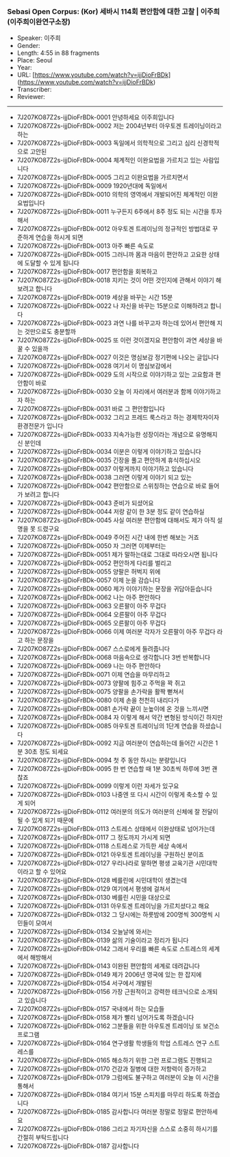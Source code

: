 ### Sebasi Open Corpus: (Kor) 세바시 114회 편안함에 대한 고찰 | 이주희 (이주희이완연구소장)

- Speaker: 이주희
- Gender: 
- Length: 4:55 in 88 fragments
- Place: Seoul
- Year: 
- URL: [https://www.youtube.com/watch?v=ijjDioFrBDk] (https://www.youtube.com/watch?v=ijjDioFrBDk)
- Transcriber: 
- Reviewer: 

---

- 7J207KO87Z2s-ijjDioFrBDk-0001 안녕하세요 이주희입니다
- 7J207KO87Z2s-ijjDioFrBDk-0002 저는 2004년부터 아우토겐 트레이닝이라고 하는
- 7J207KO87Z2s-ijjDioFrBDk-0003 독일에서 의학적으로 그리고 심리 신경학적으로 고안된
- 7J207KO87Z2s-ijjDioFrBDk-0004 체계적인 이완요법을 가르치고 있는 사람입니다
- 7J207KO87Z2s-ijjDioFrBDk-0005 그리고 이완요법을 가르치면서
- 7J207KO87Z2s-ijjDioFrBDk-0009 1920년대에 독일에서
- 7J207KO87Z2s-ijjDioFrBDk-0010 의학의 영역에서 개발되어진 체계적인 이완요법입니다
- 7J207KO87Z2s-ijjDioFrBDk-0011 누구든지 6주에서 8주 정도 되는 시간을 투자해서
- 7J207KO87Z2s-ijjDioFrBDk-0012 아우토겐 트레이닝의 정규적인 방법대로 꾸준하게 연습을 하시게 되면
- 7J207KO87Z2s-ijjDioFrBDk-0013 아주 빠른 속도로
- 7J207KO87Z2s-ijjDioFrBDk-0015 그러니까 몸과 마음이 편안하고 고요한 상태에 도달할 수 있게 됩니다
- 7J207KO87Z2s-ijjDioFrBDk-0017 편안함을 회복하고
- 7J207KO87Z2s-ijjDioFrBDk-0018 지키는 것이 어떤 것인지에 관해서 이야기 해보려고 합니다
- 7J207KO87Z2s-ijjDioFrBDk-0019 세상을 바꾸는 시간 15분
- 7J207KO87Z2s-ijjDioFrBDk-0022 나 자신을 바꾸는 15분으로 이해하려고 합니다
- 7J207KO87Z2s-ijjDioFrBDk-0023 과연 나를 바꾸고자 하는데 있어서 편안해 지는 것만으로도 충분할까
- 7J207KO87Z2s-ijjDioFrBDk-0025 또 이런 것이겠지요 편안함이 과연 세상을 바꿀 수 있을까
- 7J207KO87Z2s-ijjDioFrBDk-0027 이것은 명심보감 정기편에 나오는 글입니다
- 7J207KO87Z2s-ijjDioFrBDk-0028 여기서 이 명심보감에서
- 7J207KO87Z2s-ijjDioFrBDk-0029 도의 시작으로 이야기하고 있는 고요함과 편안함이 바로
- 7J207KO87Z2s-ijjDioFrBDk-0030 오늘 이 자리에서 여러분과 함께 이야기하고자 하는
- 7J207KO87Z2s-ijjDioFrBDk-0031 바로 그 편안함입니다
- 7J207KO87Z2s-ijjDioFrBDk-0032 그리고 프레드 룩스라고 하는 경제학자이자 환경전문가 입니다
- 7J207KO87Z2s-ijjDioFrBDk-0033 지속가능한 성장이라는 개념으로 유명해지신 분인데
- 7J207KO87Z2s-ijjDioFrBDk-0034 이분은 이렇게 이야기하고 있습니다
- 7J207KO87Z2s-ijjDioFrBDk-0035 긴장을 풀고 편안하게 휴식하십시오
- 7J207KO87Z2s-ijjDioFrBDk-0037 이렇게까지 이야기하고 있습니다
- 7J207KO87Z2s-ijjDioFrBDk-0038 그러면 이렇게 이야기 되고 있는
- 7J207KO87Z2s-ijjDioFrBDk-0042 편안함으로 스위칭하는 연습으로 바로 들어가 보려고 합니다
- 7J207KO87Z2s-ijjDioFrBDk-0043 준비가 되셨어요
- 7J207KO87Z2s-ijjDioFrBDk-0044 저랑 같이 한 3분 정도 같이 연습하실
- 7J207KO87Z2s-ijjDioFrBDk-0045 사실 여러분 편안함에 대해서도 제가 아직 설명을 못 드렸구요
- 7J207KO87Z2s-ijjDioFrBDk-0049 주어진 시간 내에 한번 해보는 거죠
- 7J207KO87Z2s-ijjDioFrBDk-0050 자 그러면 이제부터는
- 7J207KO87Z2s-ijjDioFrBDk-0051 제가 말하는대로 그대로 따라오시면 됩니다
- 7J207KO87Z2s-ijjDioFrBDk-0052 편안하게 다리를 벌리고
- 7J207KO87Z2s-ijjDioFrBDk-0055 양팔은 허벅지 위에
- 7J207KO87Z2s-ijjDioFrBDk-0057 이제 눈을 감습니다
- 7J207KO87Z2s-ijjDioFrBDk-0060 제가 이야기하는 문장을 귀담아듣습니다
- 7J207KO87Z2s-ijjDioFrBDk-0062 나는 아주 편안하다
- 7J207KO87Z2s-ijjDioFrBDk-0063 오른팔이 아주 무겁다
- 7J207KO87Z2s-ijjDioFrBDk-0064 오른팔이 아주 무겁다
- 7J207KO87Z2s-ijjDioFrBDk-0065 오른팔이 아주 무겁다
- 7J207KO87Z2s-ijjDioFrBDk-0066 이제 여러분 각자가 오른팔이 아주 무겁다 라고 하는 문장을
- 7J207KO87Z2s-ijjDioFrBDk-0067 스스로에게 들려줍니다
- 7J207KO87Z2s-ijjDioFrBDk-0068 마음속으로 생각합니다 3번 반복합니다
- 7J207KO87Z2s-ijjDioFrBDk-0069 나는 아주 편안하다
- 7J207KO87Z2s-ijjDioFrBDk-0071 이제 연습을 마무리하고
- 7J207KO87Z2s-ijjDioFrBDk-0073 양팔에 힘주고 주먹을 꽉 쥐고
- 7J207KO87Z2s-ijjDioFrBDk-0075 양팔을 손가락을 활짝 뻗쳐서
- 7J207KO87Z2s-ijjDioFrBDk-0080 이제 손을 천천히 내리다가
- 7J207KO87Z2s-ijjDioFrBDk-0081 손가락 끝이 눈높이에 온 것을 느끼시면
- 7J207KO87Z2s-ijjDioFrBDk-0084 자 이렇게 해서 약간 변형된 방식이긴 하지만
- 7J207KO87Z2s-ijjDioFrBDk-0085 아우토겐 트레이닝의 1단계 연습을 하셨습니다
- 7J207KO87Z2s-ijjDioFrBDk-0092 지금 여러분이 연습하는데 들어간 시간은 1분 30초 정도 되세요
- 7J207KO87Z2s-ijjDioFrBDk-0094 첫 주 동안 하시는 분량입니다
- 7J207KO87Z2s-ijjDioFrBDk-0095 한 번 연습할 때 1분 30초씩 하루에 3번 괜찮죠
- 7J207KO87Z2s-ijjDioFrBDk-0099 이렇게 이런 자세가 있구요
- 7J207KO87Z2s-ijjDioFrBDk-0103 나중엔 또 다시 시간이 이렇게 축소할 수 있게 되어
- 7J207KO87Z2s-ijjDioFrBDk-0112 여러분의 의도가 여러분의 신체에 잘 전달이 될 수 있게 되기 때문에
- 7J207KO87Z2s-ijjDioFrBDk-0113 스트레스 상태에서 이완상태로 넘어가는데
- 7J207KO87Z2s-ijjDioFrBDk-0117 그 정도까지 가시게 되면
- 7J207KO87Z2s-ijjDioFrBDk-0118 스트레스로 가득한 세상 속에서
- 7J207KO87Z2s-ijjDioFrBDk-0121 아우토겐 트레이닝을 구원하신 분이죠
- 7J207KO87Z2s-ijjDioFrBDk-0127 우리나라로 말하면 평생 교육기관 시민대학이라고 할 수 있어요
- 7J207KO87Z2s-ijjDioFrBDk-0128 베를린에 시민대학이 생겼는데
- 7J207KO87Z2s-ijjDioFrBDk-0129 여기에서 평생에 걸쳐서
- 7J207KO87Z2s-ijjDioFrBDk-0130 베를린 시민을 대상으로
- 7J207KO87Z2s-ijjDioFrBDk-0131 아우토겐 트레이닝을 가르치셨다고 해요
- 7J207KO87Z2s-ijjDioFrBDk-0132 그 당시에는 하룻밤에 200명씩 300명씩 시민들이 모여서
- 7J207KO87Z2s-ijjDioFrBDk-0134 오늘날에 와서는
- 7J207KO87Z2s-ijjDioFrBDk-0139 삶의 기술이라고 정리가 됩니다
- 7J207KO87Z2s-ijjDioFrBDk-0142 그래서 우리를 빠른 속도로 스트레스의 세계에서 해방해서
- 7J207KO87Z2s-ijjDioFrBDk-0143 이완된 편안함의 세계로 데려갑니다
- 7J207KO87Z2s-ijjDioFrBDk-0149 제가 2006년 영국에 있는 한 잡지에
- 7J207KO87Z2s-ijjDioFrBDk-0154 서구에서 개발된
- 7J207KO87Z2s-ijjDioFrBDk-0156 가장 근원적이고 강력한 테크닉으로 소개되고 있습니다
- 7J207KO87Z2s-ijjDioFrBDk-0157 국내에서 하는 모습들
- 7J207KO87Z2s-ijjDioFrBDk-0158 제가 빨리 넘어가도록 하겠습니다
- 7J207KO87Z2s-ijjDioFrBDk-0162 그분들을 위한 아우토겐 트레이닝 또 보건소 프로그램
- 7J207KO87Z2s-ijjDioFrBDk-0164 연구생활 학생들의 학업 스트레스 연구 스트레스를
- 7J207KO87Z2s-ijjDioFrBDk-0165 해소하기 위한 그런 프로그램도 진행되고
- 7J207KO87Z2s-ijjDioFrBDk-0170 건강과 질병에 대한 저항력이 증가하고
- 7J207KO87Z2s-ijjDioFrBDk-0179 그럼에도 불구하고 여러분이 오늘 이 시간을 통해서
- 7J207KO87Z2s-ijjDioFrBDk-0184 여기서 15분 스피치를 마무리 하도록 하겠습니다
- 7J207KO87Z2s-ijjDioFrBDk-0185 감사합니다 여러분 정말로 정말로 편안하세요
- 7J207KO87Z2s-ijjDioFrBDk-0186 그리고 자기자신을 스스로 소중히 하시기를 간절히 부탁드립니다
- 7J207KO87Z2s-ijjDioFrBDk-0187 감사합니다
